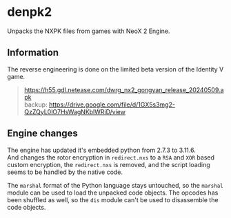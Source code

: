 # denpk2
Unpacks the NXPK files from games with NeoX 2 Engine.

## Information
The reverse engineering is done on the limited beta version of the Identity V game.
 > https://h55.gdl.netease.com/dwrg_nx2_gongyan_release_20240509.apk   
 > backup: https://drive.google.com/file/d/1GX5s3mg2-QzZQyL0lO7HsWagNKblWRiD/view

## Engine changes
The engine has updated it's embedded python from 2.7.3 to 3.11.6.   
And changes the rotor encryption in `redirect.nxs` to a `RSA` and `XOR` based custom encryption, 
the `redirect.nxs` is removed, and the script loading seems to be handled by the native code.   

The `marshal` format of the Python language stays untouched, 
so the `marshal` module can be used to load the unpacked code objects.
The opcodes has been shuffled as well, so the `dis` module can't be used to disassemble the code objects.
